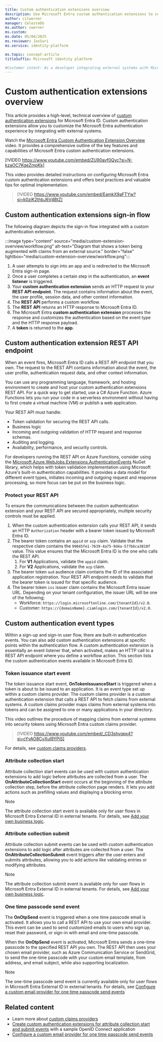 ```yaml
---
title: Custom authentication extensions overview 
description: Use Microsoft Entra custom authentication extensions to customize your user's sign-in experience by using REST APIs or outbound webhooks.
author: cilwerner
manager: CelesteDG
ms.author: cwerner
ms.custom: 
ms.date: 05/04/2025
ms.reviewer: JasSuri
ms.service: identity-platform

ms.topic: concept-article
titleSuffix: Microsoft identity platform

#Customer intent: As a developer integrating external systems with Microsoft Entra ID, I want to create custom authentication extensions using a REST API, so that I can customize the authentication experience and add business logic based on event types and HTTP response payloads.
---
```


# Custom authentication extensions overview

This article provides a high-level, technical overview of [custom authentication extensions](~/external-id/customers/concept-custom-extensions.md) for Microsoft Entra ID. Custom authentication extensions allow you to customize the Microsoft Entra authentication experience by integrating with external systems.

Watch the [Microsoft Entra Custom Authentication Extension Overview](https://youtu.be/ZU90avf0Qyc?si=Gf77u4HS_5uw6Qjp) video. It provides a comprehensive outline of the key features and capabilities of Microsoft Entra custom authentication extensions.

[!VIDEO https://www.youtube.com/embed/ZU90avf0Qyc?si=N-kzaOC7KgeZmpKk]

This video provides detailed instructions on configuring Microsoft Entra custom authentication extensions and offers best practices and valuable tips for optimal implementation.

> [!VIDEO https://www.youtube.com/embed/EamkX9aFTYw?si=k0ziK2thbJ6V4BtZ]


## Custom authentication extensions sign-in flow

The following diagram depicts the sign-in flow integrated with a custom authentication extension.

:::image type="content" source="media/custom-extension-overview/workflow.png" alt-text="Diagram that shows a token being augmented with claims from an external source." border="false" lightbox="media/custom-extension-overview/workflow.png":::

1. A user attempts to sign into an app and is redirected to the Microsoft Entra sign-in page.
1. Once a user completes a certain step in the authentication, an **event listener** is triggered.
1. Your **custom authentication extension** sends an HTTP request to your **REST API endpoint**. The request contains information about the event, the user profile, session data, and other context information.
1. The **REST API** performs a custom workflow.
1. The **REST API** returns an HTTP response to Microsoft Entra ID.
1. The Microsoft Entra **custom authentication extension** processes the response and customizes the authentication based on the event type and the HTTP response payload.
1. A **token** is returned to the **app**.

## Custom authentication extension REST API endpoint

When an event fires, Microsoft Entra ID calls a REST API endpoint that you own. The request to the REST API contains information about the event, the user profile, authentication request data, and other context information.

You can use any programming language, framework, and hosting environment to create and host your custom authentication extensions REST API. For a quick way to get started, use a C# Azure Function. Azure Functions lets you run your code in a serverless environment without having to first create a virtual machine (VM) or publish a web application.

Your REST API must handle:

- Token validation for securing the REST API calls.
- Business logic
- Incoming and outgoing validation of HTTP request and response schemas.
- Auditing and logging.
- Availability, performance, and security controls.

For developers running the REST API on Azure Functions, consider using the [Microsoft.Azure.WebJobs.Extensions.AuthenticationEvents](https://github.com/Azure/azure-sdk-for-net/tree/main/sdk/entra/Microsoft.Azure.WebJobs.Extensions.AuthenticationEvents) NuGet library, which helps with token validation implementation using Microsoft Azure's built-in authentication capabilities. It provides a data model for different event types, initiates incoming and outgoing request and response processing, so more focus can be put on the business logic.  

### Protect your REST API

To ensure the communications between the custom authentication extension and your REST API are secured appropriately, multiple security controls must be applied.

1. When the custom authentication extension calls your REST API, it sends an HTTP `Authorization` header with a bearer token issued by Microsoft Entra ID.
1. The bearer token contains an `appid` or `azp` claim. Validate that the respective claim contains the  `99045fe1-7639-4a75-9d4a-577b6ca3810f` value. This value ensures that the Microsoft Entra ID is the one who calls the REST API.
    1. For **V1** Applications, validate the `appid` claim.
    1. For **V2** Applications, validate the `azp` claim.
1. The bearer token `aud` audience claim contains the ID of the associated application registration. Your REST API endpoint needs to validate that the bearer token is issued for that specific audience.
1. The bearer token `iss` issuer claim contains the Microsoft Entra issuer URL. Depending on your tenant configuration, the issuer URL will be one of the following;
    - Workforce: `https://login.microsoftonline.com/{tenantId}/v2.0`.
    - Customer: `https://{domainName}.ciamlogin.com/{tenantId}/v2.0`.

## Custom authentication event types

Within a sign-up and sign-in user flow, there are built-in authentication events. You can also add custom authentication extensions at specific points within the authentication flow. A custom authentication extension is essentially an event listener that, when activated, makes an HTTP call to a REST API endpoint where you define a workflow action. This section lists the custom authentication events available in Microsoft Entra ID.

### Token issuance start event

The token issuance start event, **OnTokenIssuanceStart** is triggered when a token is about to be issued to an application. It is an event type set up within a custom claims provider. The custom claims provider is a custom authentication extension that calls a REST API to fetch claims from external systems. A custom claims provider maps claims from external systems into tokens and can be assigned to one or many applications in your directory.

This video outlines the procedure of mapping claims from external systems into security tokens using Microsoft Entra custom claims provider.

> [!VIDEO https://www.youtube.com/embed/_CD3shvqpx4?si=cYvAO8CyXuI9YPiS]

For details, see [custom claims providers](custom-claims-provider-overview.md).

### Attribute collection start 

Attribute collection start events can be used with custom authentication extensions to add logic before attributes are collected from a user. The **OnAttributeCollectionStart** event occurs at the beginning of the attribute collection step, before the attribute collection page renders. It lets you add actions such as prefilling values and displaying a blocking error. 

> [!NOTE]
> The attribute collection start event is available only for user flows in Microsoft Entra External ID in external tenants. For details, see [Add your own business logic](~/external-id/customers/concept-custom-extensions.md).

### Attribute collection submit

Attribute collection submit events can be used with custom authentication extensions to add logic after attributes are collected from a user. The **OnAttributeCollectionSubmit** event triggers after the user enters and submits attributes, allowing you to add actions like validating entries or modifying attributes.

> [!NOTE]
> The attribute collection submit event is available only for user flows in Microsoft Entra External ID in external tenants. For details, see [Add your own business logic](~/external-id/customers/concept-custom-extensions.md).

### One time passcode send event
 
The **OnOtpSend** event is triggered when a one time passcode email is activated. It allows you to call a REST API to use your own email provider. This event can be used to send customized emails to users who sign up, reset their password, or sign-in with email and one-time passcode.
 
When the **OnOtpSend** event is activated, Microsoft Entra sends a one-time passcode to the specified REST API you own. The REST API then uses your chosen email provider, such as Azure Communication Service or SendGrid, to send the one-time passcode with your custom email template, from address, and email subject, while also supporting localization.
 
> [!NOTE]
> The one-time passcode send event is currently available only for user flows in Microsoft Entra External ID in external tenants. For details, see [Configure a custom email provider for one time passcode send events](./custom-extension-email-otp-get-started.md)

## Related content

- Learn more about [custom claims providers](custom-claims-provider-overview.md)
- [Create custom authentication extensions for attribute collection start and submit events](custom-extension-attribute-collection.md) with a sample OpenID Connect application
- [Configure a custom email provider for one time passcode send events](custom-extension-email-otp-get-started.md)
